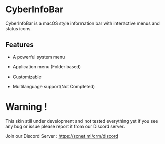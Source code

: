 # CyberInfoBar

CyberInfoBar is a macOS style information bar with interactive menus and status icons.

## Features

- A powerful system menu 

- Application menu (Folder based)

- Customizable

- Multilanguage support(Not Completed)

# Warning !

This skin still under development and not tested everything yet if you see any bug or issue please report it from our Discord server.

Join our Discord Server : https://scnet.ml/crm/discord

